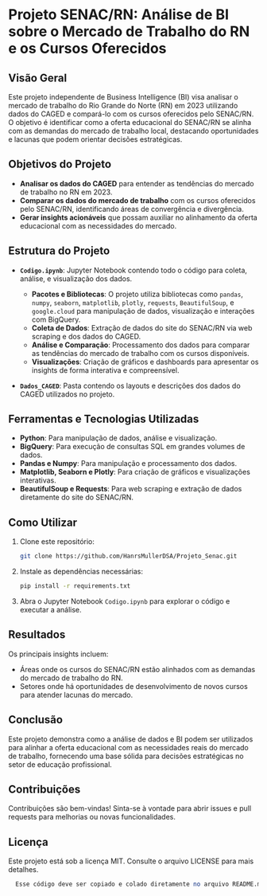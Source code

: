 # Projeto SENAC/RN: Análise de BI sobre o Mercado de Trabalho do RN e os Cursos Oferecidos

## Visão Geral

Este projeto independente de Business Intelligence (BI) visa analisar o mercado de trabalho do Rio Grande do Norte (RN) em 2023 utilizando dados do CAGED e compará-lo com os cursos oferecidos pelo SENAC/RN. O objetivo é identificar como a oferta educacional do SENAC/RN se alinha com as demandas do mercado de trabalho local, destacando oportunidades e lacunas que podem orientar decisões estratégicas.

## Objetivos do Projeto

- **Analisar os dados do CAGED** para entender as tendências do mercado de trabalho no RN em 2023.
- **Comparar os dados do mercado de trabalho** com os cursos oferecidos pelo SENAC/RN, identificando áreas de convergência e divergência.
- **Gerar insights acionáveis** que possam auxiliar no alinhamento da oferta educacional com as necessidades do mercado.

## Estrutura do Projeto

- **`Codigo.ipynb`**: Jupyter Notebook contendo todo o código para coleta, análise, e visualização dos dados. 
  - **Pacotes e Bibliotecas**: O projeto utiliza bibliotecas como `pandas`, `numpy`, `seaborn`, `matplotlib`, `plotly`, `requests`, `BeautifulSoup`, e `google.cloud` para manipulação de dados, visualização e interações com BigQuery.
  - **Coleta de Dados**: Extração de dados do site do SENAC/RN via web scraping e dos dados do CAGED.
  - **Análise e Comparação**: Processamento dos dados para comparar as tendências do mercado de trabalho com os cursos disponíveis.
  - **Visualizações**: Criação de gráficos e dashboards para apresentar os insights de forma interativa e compreensível.

- **`Dados_CAGED`**: Pasta contendo os layouts e descrições dos dados do CAGED utilizados no projeto.

## Ferramentas e Tecnologias Utilizadas

- **Python**: Para manipulação de dados, análise e visualização.
- **BigQuery**: Para execução de consultas SQL em grandes volumes de dados.
- **Pandas e Numpy**: Para manipulação e processamento dos dados.
- **Matplotlib, Seaborn e Plotly**: Para criação de gráficos e visualizações interativas.
- **BeautifulSoup e Requests**: Para web scraping e extração de dados diretamente do site do SENAC/RN.

## Como Utilizar

1. Clone este repositório:
   ```bash
   git clone https://github.com/HanrsMullerDSA/Projeto_Senac.git
2. Instale as dependências necessárias:
   ```bash
   pip install -r requirements.txt
3. Abra o Jupyter Notebook `Codigo.ipynb` para explorar o código e executar a análise.

## Resultados

Os principais insights incluem:
- Áreas onde os cursos do SENAC/RN estão alinhados com as demandas do mercado de trabalho do RN.
- Setores onde há oportunidades de desenvolvimento de novos cursos para atender lacunas do mercado.

## Conclusão

Este projeto demonstra como a análise de dados e BI podem ser utilizados para alinhar a oferta educacional com as necessidades reais do mercado de trabalho, fornecendo uma base sólida para decisões estratégicas no setor de educação profissional.

## Contribuições

Contribuições são bem-vindas! Sinta-se à vontade para abrir issues e pull requests para melhorias ou novas funcionalidades.

## Licença

Este projeto está sob a licença MIT. Consulte o arquivo LICENSE para mais detalhes.
```perl
  Esse código deve ser copiado e colado diretamente no arquivo README.md do repositório no GitHub. Ele fornece uma documentação clara e estruturada para qualquer pessoa que visite seu repositório, explicando o propósito do projeto, as ferramentas utilizadas, como usá-lo, e os resultados obtidos.
